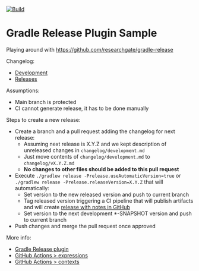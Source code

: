 [![Build](https://github.com/rogervinas/gradle-release-plugin-sample/actions/workflows/ci.yml/badge.svg?branch=main)](https://github.com/rogervinas/gradle-release-plugin-sample/actions/workflows/ci.yml)

# Gradle Release Plugin Sample

Playing around with https://github.com/researchgate/gradle-release

Changelog:
* [Development](changelog/development.md)
* [Releases](../../releases)

Assumptions:
* Main branch is protected
* CI cannot generate release, it has to be done manually

Steps to create a new release:
* Create a branch and a pull request adding the changelog for next release:
  * Assuming next release is X.Y.Z and we kept description of unreleased changes in `changelog/development.md`
  * Just move contents of `changelog/development.md` to `changelog/vX.Y.Z.md`
  * **No changes to other files should be added to this pull request**
* Execute `./gradlew release -Prelease.useAutomaticVersion=true` or `./gradlew release -Prelease.releaseVersion=X.Y.Z` that will automatically:
  * Set version to the new released version and push to current branch
  * Tag released version triggering a CI pipeline that will publish artifacts and will create [release with notes in GitHub](../../releases)
  * Set version to the next development \*-SNAPSHOT version and push to current branch
* Push changes and merge the pull request once approved

More info:
* [Gradle Release plugin](https://github.com/researchgate/gradle-release)
* [GitHub Actions > expressions](https://docs.github.com/en/actions/learn-github-actions/expressions)
* [GitHub Actions > contexts](https://docs.github.com/en/actions/learn-github-actions/contexts)
